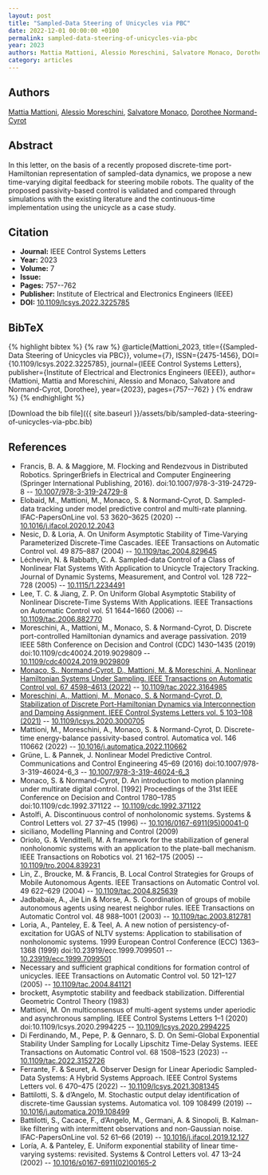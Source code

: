 ```yaml
---
layout: post
title: "Sampled-Data Steering of Unicycles via PBC"
date: 2022-12-01 00:00:00 +0100
permalink: sampled-data-steering-of-unicycles-via-pbc
year: 2023
authors: Mattia Mattioni, Alessio Moreschini, Salvatore Monaco, Dorothee Normand-Cyrot
category: articles
---
```

 
## Authors
[Mattia Mattioni](authors/mattia-mattioni), [Alessio Moreschini](authors/alessio-moreschini), [Salvatore Monaco](authors/salvatore-monaco), [Dorothee Normand-Cyrot](authors/dorothee-normand-cyrot)
 
## Abstract
In this letter, on the basis of a recently proposed discrete-time port-Hamiltonian representation of sampled-data dynamics, we propose a new time-varying digital feedback for steering mobile robots. The quality of the proposed passivity-based control is validated and compared through simulations with the existing literature and the continuous-time implementation using the unicycle as a case study.
 
## Citation
- **Journal:** IEEE Control Systems Letters
- **Year:** 2023
- **Volume:** 7
- **Issue:** 
- **Pages:** 757--762
- **Publisher:** Institute of Electrical and Electronics Engineers (IEEE)
- **DOI:** [10.1109/lcsys.2022.3225785](https://doi.org/10.1109/lcsys.2022.3225785)
 
## BibTeX
{% highlight bibtex %}
{% raw %}
@article{Mattioni_2023,
  title={{Sampled-Data Steering of Unicycles via PBC}},
  volume={7},
  ISSN={2475-1456},
  DOI={10.1109/lcsys.2022.3225785},
  journal={IEEE Control Systems Letters},
  publisher={Institute of Electrical and Electronics Engineers (IEEE)},
  author={Mattioni, Mattia and Moreschini, Alessio and Monaco, Salvatore and Normand-Cyrot, Dorothee},
  year={2023},
  pages={757--762}
}
{% endraw %}
{% endhighlight %}
 
[Download the bib file]({{ site.baseurl }}/assets/bib/sampled-data-steering-of-unicycles-via-pbc.bib)
 
## References
- Francis, B. A. & Maggiore, M. Flocking and Rendezvous in Distributed Robotics. SpringerBriefs in Electrical and Computer Engineering (Springer International Publishing, 2016). doi:10.1007/978-3-319-24729-8 -- [10.1007/978-3-319-24729-8](https://doi.org/10.1007/978-3-319-24729-8)
- Elobaid, M., Mattioni, M., Monaco, S. & Normand-Cyrot, D. Sampled-data tracking under model predictive control and multi-rate planning. IFAC-PapersOnLine vol. 53 3620–3625 (2020) -- [10.1016/j.ifacol.2020.12.2043](https://doi.org/10.1016/j.ifacol.2020.12.2043)
- Nesic, D. & Loria, A. On Uniform Asymptotic Stability of Time-Varying Parameterized Discrete-Time Cascades. IEEE Transactions on Automatic Control vol. 49 875–887 (2004) -- [10.1109/tac.2004.829645](https://doi.org/10.1109/tac.2004.829645)
- Léchevin, N. & Rabbath, C. A. Sampled-data Control of a Class of Nonlinear Flat Systems With Application to Unicycle Trajectory Tracking. Journal of Dynamic Systems, Measurement, and Control vol. 128 722–728 (2005) -- [10.1115/1.2234491](https://doi.org/10.1115/1.2234491)
- Lee, T. C. & Jiang, Z. P. On Uniform Global Asymptotic Stability of Nonlinear Discrete-Time Systems With Applications. IEEE Transactions on Automatic Control vol. 51 1644–1660 (2006) -- [10.1109/tac.2006.882770](https://doi.org/10.1109/tac.2006.882770)
- Moreschini, A., Mattioni, M., Monaco, S. & Normand-Cyrot, D. Discrete port-controlled Hamiltonian dynamics and average passivation. 2019 IEEE 58th Conference on Decision and Control (CDC) 1430–1435 (2019) doi:10.1109/cdc40024.2019.9029809 -- [10.1109/cdc40024.2019.9029809](https://doi.org/10.1109/cdc40024.2019.9029809)
- [Monaco, S., Normand-Cyrot, D., Mattioni, M. & Moreschini, A. Nonlinear Hamiltonian Systems Under Sampling. IEEE Transactions on Automatic Control vol. 67 4598–4613 (2022)](nonlinear-hamiltonian-systems-under-sampling) -- [10.1109/tac.2022.3164985](https://doi.org/10.1109/tac.2022.3164985)
- [Moreschini, A., Mattioni, M., Monaco, S. & Normand-Cyrot, D. Stabilization of Discrete Port-Hamiltonian Dynamics via Interconnection and Damping Assignment. IEEE Control Systems Letters vol. 5 103–108 (2021)](stabilization-of-discrete-port-hamiltonian-dynamics-via-interconnection-and-damping-assignment) -- [10.1109/lcsys.2020.3000705](https://doi.org/10.1109/lcsys.2020.3000705)
- Mattioni, M., Moreschini, A., Monaco, S. & Normand-Cyrot, D. Discrete-time energy-balance passivity-based control. Automatica vol. 146 110662 (2022) -- [10.1016/j.automatica.2022.110662](https://doi.org/10.1016/j.automatica.2022.110662)
- Grüne, L. & Pannek, J. Nonlinear Model Predictive Control. Communications and Control Engineering 45–69 (2016) doi:10.1007/978-3-319-46024-6_3 -- [10.1007/978-3-319-46024-6_3](https://doi.org/10.1007/978-3-319-46024-6_3)
- Monaco, S. & Normand-Cyrot, D. An introduction to motion planning under multirate digital control. [1992] Proceedings of the 31st IEEE Conference on Decision and Control 1780–1785 doi:10.1109/cdc.1992.371122 -- [10.1109/cdc.1992.371122](https://doi.org/10.1109/cdc.1992.371122)
- Astolfi, A. Discontinuous control of nonholonomic systems. Systems &amp; Control Letters vol. 27 37–45 (1996) -- [10.1016/0167-6911(95)00041-0](https://doi.org/10.1016/0167-6911(95)00041-0)
- siciliano, Modelling Planning and Control (2009)
- Oriolo, G. & Vendittelli, M. A framework for the stabilization of general nonholonomic systems with an application to the plate-ball mechanism. IEEE Transactions on Robotics vol. 21 162–175 (2005) -- [10.1109/tro.2004.839231](https://doi.org/10.1109/tro.2004.839231)
- Lin, Z., Broucke, M. & Francis, B. Local Control Strategies for Groups of Mobile Autonomous Agents. IEEE Transactions on Automatic Control vol. 49 622–629 (2004) -- [10.1109/tac.2004.825639](https://doi.org/10.1109/tac.2004.825639)
- Jadbabaie, A., Jie Lin & Morse, A. S. Coordination of groups of mobile autonomous agents using nearest neighbor rules. IEEE Transactions on Automatic Control vol. 48 988–1001 (2003) -- [10.1109/tac.2003.812781](https://doi.org/10.1109/tac.2003.812781)
- Loria, A., Panteley, E. & Teel, A. A new notion of persistency-of-excitation for UGAS of NLTV systems: Application to stabilisation of nonholonomic systems. 1999 European Control Conference (ECC) 1363–1368 (1999) doi:10.23919/ecc.1999.7099501 -- [10.23919/ecc.1999.7099501](https://doi.org/10.23919/ecc.1999.7099501)
- Necessary and sufficient graphical conditions for formation control of unicycles. IEEE Transactions on Automatic Control vol. 50 121–127 (2005) -- [10.1109/tac.2004.841121](https://doi.org/10.1109/tac.2004.841121)
- brockett, Asymptotic stability and feedback stabilization. Differential Geometric Control Theory (1983)
- Mattioni, M. On multiconsensus of multi-agent systems under aperiodic and asynchronous sampling. IEEE Control Systems Letters 1–1 (2020) doi:10.1109/lcsys.2020.2994225 -- [10.1109/lcsys.2020.2994225](https://doi.org/10.1109/lcsys.2020.2994225)
- Di Ferdinando, M., Pepe, P. & Gennaro, S. D. On Semi-Global Exponential Stability Under Sampling for Locally Lipschitz Time-Delay Systems. IEEE Transactions on Automatic Control vol. 68 1508–1523 (2023) -- [10.1109/tac.2022.3152726](https://doi.org/10.1109/tac.2022.3152726)
- Ferrante, F. & Seuret, A. Observer Design for Linear Aperiodic Sampled-Data Systems: A Hybrid Systems Approach. IEEE Control Systems Letters vol. 6 470–475 (2022) -- [10.1109/lcsys.2021.3081345](https://doi.org/10.1109/lcsys.2021.3081345)
- Battilotti, S. & d’Angelo, M. Stochastic output delay identification of discrete-time Gaussian systems. Automatica vol. 109 108499 (2019) -- [10.1016/j.automatica.2019.108499](https://doi.org/10.1016/j.automatica.2019.108499)
- Battilotti, S., Cacace, F., d’Angelo, M., Germani, A. & Sinopoli, B. Kalman-like filtering with intermittent observations and non-Gaussian noise. IFAC-PapersOnLine vol. 52 61–66 (2019) -- [10.1016/j.ifacol.2019.12.127](https://doi.org/10.1016/j.ifacol.2019.12.127)
- Lorı́a, A. & Panteley, E. Uniform exponential stability of linear time-varying systems: revisited. Systems &amp; Control Letters vol. 47 13–24 (2002) -- [10.1016/s0167-6911(02)00165-2](https://doi.org/10.1016/s0167-6911(02)00165-2)

